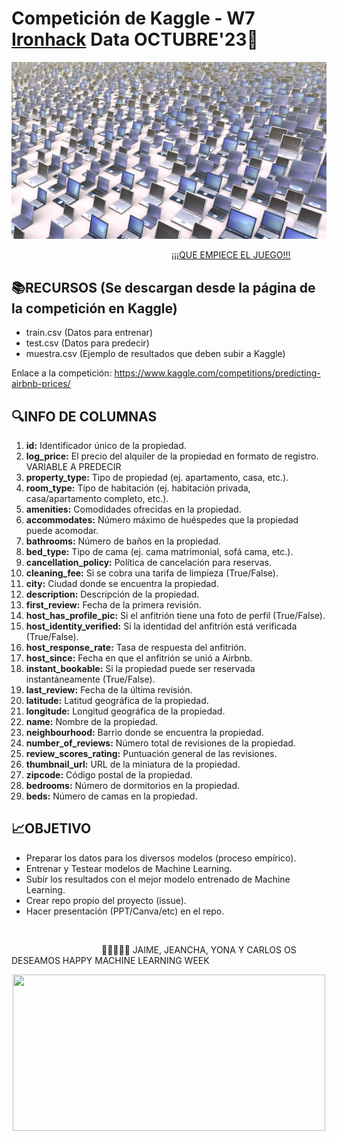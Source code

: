 # Competición de Kaggle - W7 [Ironhack](https://www.ironhack.com/) Data OCTUBRE'23:snake: 


<p align="center"> <img src="https://github.com/Ironhack-Data-Madrid-Abril-2023/w7-project_kaggle/blob/main/lapsimg.jpg">  </p>

&emsp;&emsp;&emsp;&emsp;&emsp;&emsp;&emsp;&emsp;&emsp;&emsp;&emsp;&emsp;&emsp;&emsp;&emsp;&emsp;&emsp;&emsp;  [¡¡¡QUE EMPIECE EL JUEGO!!!](
https://www.kaggle.com/competitions/predicting-airbnb-prices)  


## 📚RECURSOS (Se descargan desde la página de la competición en Kaggle)

- train.csv (Datos para entrenar)
- test.csv (Datos para predecir)
- muestra.csv (Ejemplo de resultados que deben subir a Kaggle)

Enlace a la competición: https://www.kaggle.com/competitions/predicting-airbnb-prices/


## 🔍INFO DE COLUMNAS 

1. **id:** Identificador único de la propiedad.
2. **log_price:** El precio del alquiler de la propiedad en formato de registro. VARIABLE A PREDECIR 
3. **property_type:** Tipo de propiedad (ej. apartamento, casa, etc.).
4. **room_type:** Tipo de habitación (ej. habitación privada, casa/apartamento completo, etc.).
5. **amenities:** Comodidades ofrecidas en la propiedad.
6. **accommodates:** Número máximo de huéspedes que la propiedad puede acomodar.
7. **bathrooms:** Número de baños en la propiedad.
8. **bed_type:** Tipo de cama (ej. cama matrimonial, sofá cama, etc.).
9. **cancellation_policy:** Política de cancelación para reservas.
10. **cleaning_fee:** Si se cobra una tarifa de limpieza (True/False).
11. **city:** Ciudad donde se encuentra la propiedad.
12. **description:** Descripción de la propiedad.
13. **first_review:** Fecha de la primera revisión.
14. **host_has_profile_pic:** Si el anfitrión tiene una foto de perfil (True/False).
15. **host_identity_verified:** Si la identidad del anfitrión está verificada (True/False).
16. **host_response_rate:** Tasa de respuesta del anfitrión.
17. **host_since:** Fecha en que el anfitrión se unió a Airbnb.
18. **instant_bookable:** Si la propiedad puede ser reservada instantáneamente (True/False).
19. **last_review:** Fecha de la última revisión.
20. **latitude:** Latitud geográfica de la propiedad.
21. **longitude:** Longitud geográfica de la propiedad.
22. **name:** Nombre de la propiedad.
23. **neighbourhood:** Barrio donde se encuentra la propiedad.
24. **number_of_reviews:** Número total de revisiones de la propiedad.
25. **review_scores_rating:** Puntuación general de las revisiones.
26. **thumbnail_url:** URL de la miniatura de la propiedad.
27. **zipcode:** Código postal de la propiedad.
28. **bedrooms:** Número de dormitorios en la propiedad.
29. **beds:** Número de camas en la propiedad.


## 📈OBJETIVO

- Preparar los datos para los diversos modelos (proceso empírico). 
- Entrenar y Testear modelos de Machine Learning.
- Subir los resultados con el mejor modelo entrenado de Machine Learning.
- Crear repo propio del proyecto (issue).
- Hacer presentación (PPT/Canva/etc) en el repo.

<br />

&emsp;&emsp;&emsp;&emsp;&emsp;&emsp;&emsp;&emsp;&emsp;&emsp; <bn > 💁🏻‍♀️💁🏻  JAIME, JEANCHA, YONA Y CARLOS OS DESEAMOS HAPPY MACHINE LEARNING WEEK  <bn />

<p align="center"> <img src="https://github.com/OrianAmpuero/Kaggle_Competition/blob/main/img/jijiji.gif" width="500" height="250">   </p>
